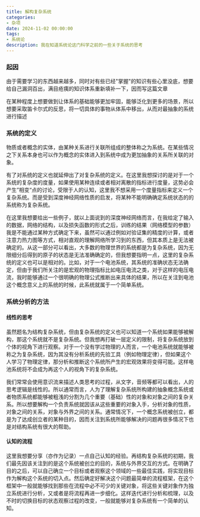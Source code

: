 ```yaml
---
title: 解构复杂系统
categories:
- 杂项
date: 2024-11-02 00:00:00
tags: 
- 系统论
description: 我在知道系统论这门科学之前的一些关于系统的思考
---
```


### 起因

由于需要学习的东西越来越多，同时对有些已经"掌握"的知识有些心里没底，想要给自己漏洞百出，满目疮痍的知识体系重新填补一下，因而写这篇文章

在某种程度上想要做到让体系的基础能够更加牢固，能够泛化到更多的场景，所以想要采取笛卡尔式的反思，将一切具体的事物从体系中移出，从而对最抽象的系统进行描述

### 系统的定义

物质或者概念的实体，由某种关系进行关联所组成的整体称之为系统。在某些情况之下关系本身也可以作为概念的实体进入到系统中成为更加抽象的关系所关联的对象。

有了对系统的定义也就延伸出了对复杂系统的定义。在这里我想探讨的是对于一个系统的复杂度的度量，如果使用某种连续或者相对离散的指标进行度量，这势必会产生”相变“点的讨论，受限于人的认知，这里我不想采用一个度量指标来定义一个复杂系统。而是受到深度神经网络性质的启发，将某种不能明确确定系统状态的的系统称为复杂系统。

在这里我想要给出一些例子，就以上面说到的深度神经网络而言，在我给定了输入的数据，网络的结构，以及损失函数的形式之后，训练的结果（网络模型的参数）我是不能通过某种方式确定下来，虽然可以通过例如对验证集的精度的计算，或者注意力热力图等方式，相对直观的理解网络所学习到的东西，但其本质上是无法被确定的。从这一部分可以看出，大多数的物理世界的系统都是为复杂系统，因为无限细分后得到的原子的状态是无法准确确定的，但我想要指明一点，这里的复杂系统的定义也可以是相对的。比如，对于一个电池系统，其系统的准确状态无法确定，但由于我们所关注的是宏观的物理指标比如电压电流之类，对于这样的电压电流，我时能够通过一个很明确的物理公式推断出来具体的结果，所以在关注到电池这个概念意义上的系统的时候，此系统就属于一个简单系统。

### 系统分析的方法

#### 线性的思考

虽然题名为结构复杂系统，但由复杂系统的定义也可以知道一个系统如果能够被解构，那这个系统就不是复杂系统。但我想再打破一层定义的限制，将复杂系统放到个体的视角下进行观察。对于一个没有学过物理的人而言，一个电池系统就能够被称之为复杂系统，因为其没有分析系统的先验工具（例如物理定律），但如果这个人学习了物理定律，那分析和推断这个系统所产生的宏观效果将变得可能。这样电池系统将不会成为再这个人的视角下的复杂系统。

我们常常会使用意识流来描述人类思考的过程，从文字，音频等都可以看出，人的思考逻辑是线性的。所以通常而言，人为了理解复杂系统所构建的抽象概念系统或者物质系统都能够被粗浅的分割为几个重要（基础）性的对象和对象之间的复杂关系。所以想要解构一个负责系统就因该从这些重要的对象入手，分析对象的性质，对象之间的关系，对象与外界之间的关系。通常情况下，一个概念系统被创立，都是为了达成创立者的某种目的，因而关注到系统所能够解决的问题再很多情况下也是对结构系统有很大的帮助。

#### 认知的流程

这里我想要分享（亦作为记录）一点自己认知的经验。再结构复杂系统的初期，我们最先因该关注到的是这个系统被创立的目的，系统与外界交互的方式。在明确了目的之后，可以自己确立一个目标或者观察这个领域的一些最佳实践，将实现目标作为解构这个系统的切入点。然后确定好解决这个问题最简单的流程框架，在这个框架中一般就能够找到那些在流程中必不可少的关键对象，将这些关键对象作为独立系统进行分析，又或者是将流程再进一步细化。这样迭代进行分析和梳理，以及不时的切换目标的状态观察过程的改变，一般就能够对复杂系统有一个简单的认知。

